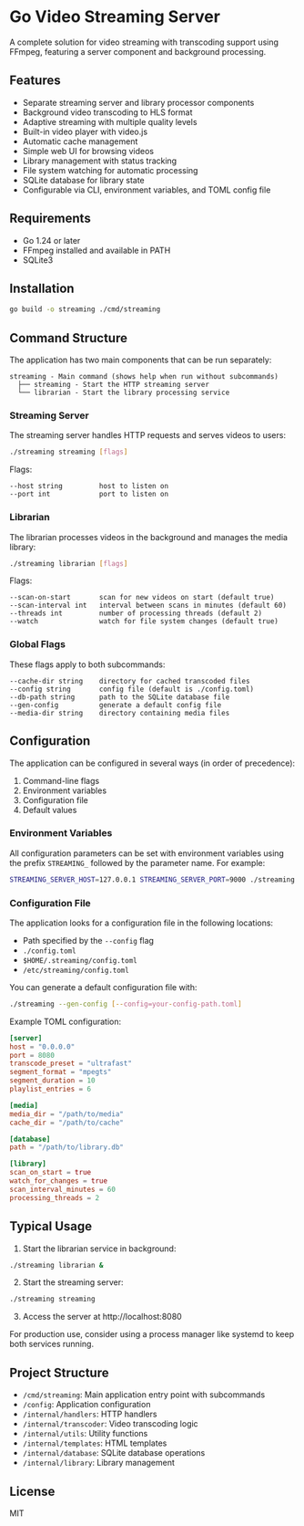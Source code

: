 # Go Video Streaming Server

A complete solution for video streaming with transcoding support using FFmpeg, featuring a server component and background processing.

## Features

- Separate streaming server and library processor components
- Background video transcoding to HLS format
- Adaptive streaming with multiple quality levels
- Built-in video player with video.js
- Automatic cache management
- Simple web UI for browsing videos
- Library management with status tracking
- File system watching for automatic processing
- SQLite database for library state
- Configurable via CLI, environment variables, and TOML config file

## Requirements

- Go 1.24 or later
- FFmpeg installed and available in PATH
- SQLite3

## Installation

```bash
go build -o streaming ./cmd/streaming
```

## Command Structure

The application has two main components that can be run separately:

```
streaming - Main command (shows help when run without subcommands)
  ├── streaming - Start the HTTP streaming server
  └── librarian - Start the library processing service
```

### Streaming Server

The streaming server handles HTTP requests and serves videos to users:

```bash
./streaming streaming [flags]
```

Flags:
```
--host string         host to listen on
--port int            port to listen on
```

### Librarian

The librarian processes videos in the background and manages the media library:

```bash
./streaming librarian [flags]
```

Flags:
```
--scan-on-start       scan for new videos on start (default true)
--scan-interval int   interval between scans in minutes (default 60)
--threads int         number of processing threads (default 2)
--watch               watch for file system changes (default true)
```

### Global Flags

These flags apply to both subcommands:

```
--cache-dir string    directory for cached transcoded files
--config string       config file (default is ./config.toml)
--db-path string      path to the SQLite database file
--gen-config          generate a default config file
--media-dir string    directory containing media files
```

## Configuration

The application can be configured in several ways (in order of precedence):

1. Command-line flags
2. Environment variables
3. Configuration file
4. Default values

### Environment Variables

All configuration parameters can be set with environment variables using the prefix `STREAMING_` followed by the parameter name. For example:

```bash
STREAMING_SERVER_HOST=127.0.0.1 STREAMING_SERVER_PORT=9000 ./streaming streaming
```

### Configuration File

The application looks for a configuration file in the following locations:
- Path specified by the `--config` flag
- `./config.toml`
- `$HOME/.streaming/config.toml`
- `/etc/streaming/config.toml`

You can generate a default configuration file with:

```bash
./streaming --gen-config [--config=your-config-path.toml]
```

Example TOML configuration:

```toml
[server]
host = "0.0.0.0"
port = 8080
transcode_preset = "ultrafast"
segment_format = "mpegts"
segment_duration = 10
playlist_entries = 6

[media]
media_dir = "/path/to/media"
cache_dir = "/path/to/cache"

[database]
path = "/path/to/library.db"

[library]
scan_on_start = true
watch_for_changes = true
scan_interval_minutes = 60
processing_threads = 2
```

## Typical Usage

1. Start the librarian service in background:

```bash
./streaming librarian &
```

2. Start the streaming server:

```bash
./streaming streaming
```

3. Access the server at http://localhost:8080

For production use, consider using a process manager like systemd to keep both services running.

## Project Structure

- `/cmd/streaming`: Main application entry point with subcommands
- `/config`: Application configuration
- `/internal/handlers`: HTTP handlers
- `/internal/transcoder`: Video transcoding logic
- `/internal/utils`: Utility functions
- `/internal/templates`: HTML templates
- `/internal/database`: SQLite database operations
- `/internal/library`: Library management

## License

MIT